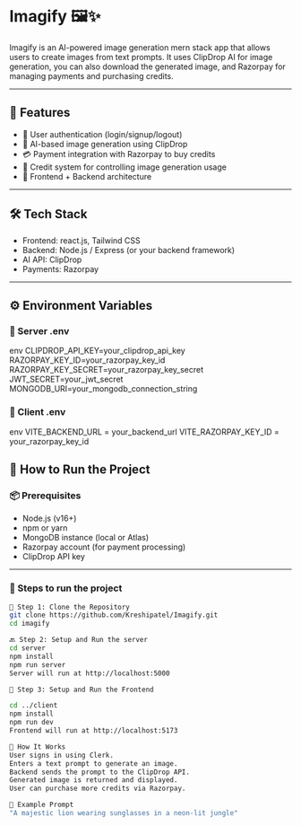 # Imagify 🖼✨

Imagify is an AI-powered image generation mern stack app that allows users to create images from text prompts. It uses ClipDrop AI for image generation, you can also download the generated image, and Razorpay for managing payments and purchasing credits.

---

## 🌟 Features

- 🔐 User authentication (login/signup/logout)
- 🎨 AI-based image generation using ClipDrop
- 💳 Payment integration with Razorpay to buy credits
- 💼 Credit system for controlling image generation usage
- 🔧 Frontend + Backend architecture

---

## 🛠 Tech Stack

- Frontend: react.js, Tailwind CSS
- Backend: Node.js / Express (or your backend framework)
- AI API: ClipDrop
- Payments: Razorpay

---

## ⚙ Environment Variables

### 🔑 Server .env

env
CLIPDROP_API_KEY=your_clipdrop_api_key
RAZORPAY_KEY_ID=your_razorpay_key_id
RAZORPAY_KEY_SECRET=your_razorpay_key_secret
JWT_SECRET=your_jwt_secret
MONGODB_URI=your_mongodb_connection_string

### 🔑 Client .env

env
VITE_BACKEND_URL = your_backend_url
VITE_RAZORPAY_KEY_ID = your_razorpay_key_id



## 🚀 How to Run the Project

### 📦 Prerequisites

- Node.js (v16+)
- npm or yarn
- MongoDB instance (local or Atlas)
- Razorpay account (for payment processing)
- ClipDrop API key

---

### 🔧 Steps to run the project

```bash
🔧 Step 1: Clone the Repository
git clone https://github.com/Kreshipatel/Imagify.git
cd imagify

🔙 Step 2: Setup and Run the server
cd server
npm install
npm run server
Server will run at http://localhost:5000

🎨 Step 3: Setup and Run the Frontend

cd ../client
npm install
npm run dev
Frontend will run at http://localhost:5173

💬 How It Works
User signs in using Clerk.
Enters a text prompt to generate an image.
Backend sends the prompt to the ClipDrop API.
Generated image is returned and displayed.
User can purchase more credits via Razorpay.

📸 Example Prompt
"A majestic lion wearing sunglasses in a neon-lit jungle"
